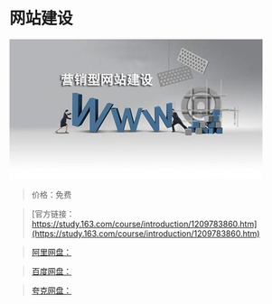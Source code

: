 # 网站建设

![img](../../../assets/study163/free/ce8f778a7c8946eeb22997d032c8a89d.jpg)

> 价格：免费

> [官方链接：https://study.163.com/course/introduction/1209783860.htm](https://study.163.com/course/introduction/1209783860.htm)

> [阿里网盘：]()

> [百度网盘：]()

> [夸克网盘：]()
